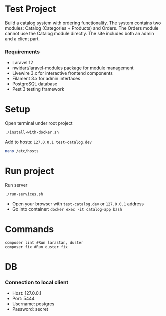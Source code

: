 # Test Project
Build a catalog system with ordering functionality. The system contains two modules: Catalog (Categories + Products) and Orders. The Orders module cannot use the Catalog module directly. The site includes both an admin and a client part.

### Requirements
* Laravel 12
* nwidart/laravel-modules package for module management
* Livewire 3.x for interactive frontend components
* Filament 3.x for admin interfaces
* PostgreSQL database
* Pest 3 testing framework

# Setup
Open terminal under root project
```bash
./install-with-docker.sh
```

Add to hosts: `127.0.0.1 test-catalog.dev`
```bash
nano /etc/hosts
```

# Run project
Run server
```bash
./run-services.sh
```

* Open your browser with `test-catalog.dev` or `127.0.0.1` address 
* Go into container: `docker exec -it catalog-app bash`

# Commands
```
composer lint #Run larastan, duster
composer fix #Run duster fix

```

# DB
### Connection to local client
* Host: 127.0.0.1
* Port: 5444
* Username: postgres
* Password: secret